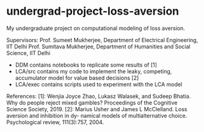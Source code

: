 # undergrad-project-loss-aversion
My undergraduate project on computational modeling of loss aversion.

Supervisors: 
Prof. Sumeet Mukherjee, Department of Electrical Engineering, IIT Delhi
Prof. Sumitava Mukherjee, Department of Humanities and Social Science, IIT Delhi

- DDM contains notebooks to replicate some results of [1]
- LCA/src contains my code to implement the leaky, competing, accumulator model for value based decisions [2]
- LCA/exec contains scripts used to experiment with the LCA model

References:
[1]: Wenjia Joyce Zhao, Lukasz Walasek, and Sudeep Bhatia. Why do people reject mixed gambles? Proceedings of the Cognitive Science Society, 2019.
[2]: Marius Usher and James L McClelland. Loss aversion and inhibition in dy- namical models of multialternative choice. Psychological review, 111(3):757, 2004.
